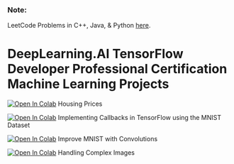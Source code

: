 ### Note: 
LeetCode Problems in C++, Java, & Python [here](https://github.com/NoelBram/Problems/Leetcode).

# DeepLearning.AI TensorFlow Developer Professional Certification Machine Learning Projects

[![Open In Colab](https://colab.research.google.com/assets/colab-badge.svg)](https://colab.research.google.com/drive/1ISubZ_Xm2qfON37FTXpcTP3BdC9BsQeY?usp=sharing) Housing Prices

[![Open In Colab](https://colab.research.google.com/assets/colab-badge.svg)](https://colab.research.google.com/drive/10D6OxAaohbfHDTg-KEF4JFqOmwymxl-n?usp=sharing) Implementing Callbacks in TensorFlow using the MNIST Dataset 

[![Open In Colab](https://colab.research.google.com/assets/colab-badge.svg)](https://colab.research.google.com/drive/1k1FkqqVmsGO8ad1NjigFOiHu-KYiLlXZ?usp=sharing) Improve MNIST with Convolutions

[![Open In Colab](https://colab.research.google.com/assets/colab-badge.svg)](https://colab.research.google.com/drive/1iOl-ZEE3rq9KFfGT23FGQsSirV45IDK_?usp=sharing) Handling Complex Images